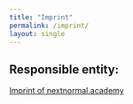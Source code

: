 ```yaml
---
title: "Imprint"
permalink: /imprint/
layout: single
---
```


## Responsible entity:

[Imprint of nextnormal.academy](https://nextnormal.academy/imprint/)